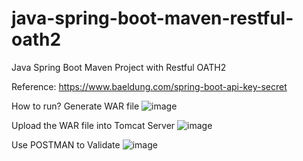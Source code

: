 # java-spring-boot-maven-restful-oath2
Java Spring Boot Maven Project with Restful OATH2

Reference: https://www.baeldung.com/spring-boot-api-key-secret

How to run?
Generate WAR file
![image](https://github.com/jsusanto/java-spring-boot-maven-restful-oath2/assets/132423461/71ea8583-3258-443b-bcf3-40196e302bbb)

Upload the WAR file into Tomcat Server
![image](https://github.com/jsusanto/java-spring-boot-maven-restful-oath2/assets/132423461/c57fd320-72e8-420e-b5d5-0914faecd173)

Use POSTMAN to Validate
![image](https://github.com/jsusanto/java-spring-boot-maven-restful-oath2/assets/132423461/1cf78d65-cdf5-46f9-9d96-2cb9d7f9e78d)
